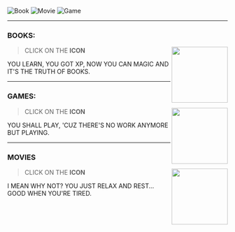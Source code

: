 ![Book](https://img.shields.io/badge/READ-TO_LEARN-gold)
![Movie](https://img.shields.io/badge/WATCH-TO_ENJOY-gold)
![Game](https://img.shields.io/badge/PLAY-TO_ALIVE-gold)

- - -
### BOOKS:
[<img 
  src="https://img.icons8.com/color/128/book.png"
  width="128"
  align="right"
/>](./Books)
> CLICK ON THE **ICON**

YOU LEARN, YOU GOT XP, NOW YOU CAN MAGIC AND IT'S THE TRUTH OF BOOKS.

- - -
### GAMES:
[<img 
  src="https://img.icons8.com/color/128/controller.png"
  width="128"
  align="right"
/>](./Games)
> CLICK ON THE **ICON**

YOU SHALL PLAY, 'CUZ THERE'S NO WORK ANYMORE BUT PLAYING.

- - -
### MOVIES
[<img 
  src="https://img.icons8.com/color/128/clapperboard--v2.png"
  width="128"
  align="right"
/>](./Movies)
> CLICK ON THE **ICON**

I MEAN WHY NOT? YOU JUST RELAX AND REST... GOOD WHEN YOU'RE TIRED.
